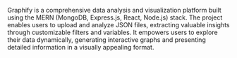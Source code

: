 Graphify is a comprehensive data analysis and visualization platform built using the MERN (MongoDB, Express.js, React, Node.js) stack. The project enables users to upload and analyze JSON files, extracting valuable insights through customizable filters and variables. It empowers users to explore their data dynamically, generating interactive graphs and presenting detailed information in a visually appealing format.

